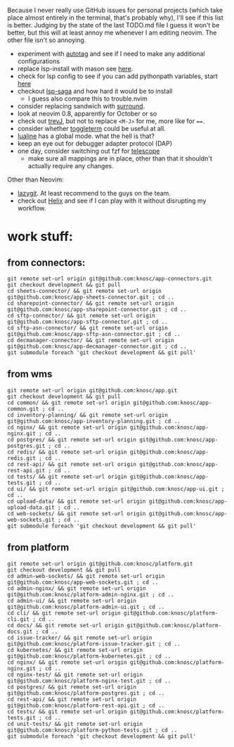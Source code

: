 Because I never really use GitHub issues for personal projects (which take place
almost entirely in the terminal, that's probably why), I'll see if this list is
better.  Judging by the state of the last TODO.md file I guess it won't be
better, but this will at least annoy me whenever I am editing neovim.  The other
file isn't so annoying.

* experiment with [autotag](https://github.com/windwp/nvim-ts-autotag) and see
  if I need to make any additional configurations
* replace lsp-install with mason see
  [here](https://github.com/williamboman/nvim-lsp-installer/discussions/876).
* check for lsp config to see if you can add pythonpath variables, start
  [here](https://github.com/neovim/nvim-lspconfig)
* checkout [lsp-saga](https://github.com/glepnir/lspsaga.nvim) and how hard it
  would be to install
    - I guess also compare this to trouble.nvim
* consider replacing sandwich with
  [surround](https://github.com/glepnir/lspsaga.nvim).
* look at neovim 0.8, apparently for October or so
* check out [trevJ](https://github.com/AckslD/nvim-trevJ.lua), but not to
  replace `<M-J>` for me, more like for `==`.
* consider whether [toggleterm](https://github.com/AckslD/nvim-trevJ.lua) could
  be useful at all.
* [lualine](https://github.com/nvim-lualine/lualine.nvim) has a global mode.
  what the hell is that?
* keep an eye out for debugger adapter protocol (DAP)
* one day, consider switching out fzf for
  [telescope](https://github.com/nvim-telescope/telescope.nvim)
  - make sure all mappings are in place, other than that it shouldn't actually
    require any changes.

Other than Neovim:
* [lazygit](https://github.com/jesseduffield/lazygit).  At least recommend to
  the guys on the team.
* check out [Helix](https://github.com/helix-editor/helix) and see if I can play
  with it without disrupting my workflow.
  
# work stuff:

## from connectors:
```
git remote set-url origin git@github.com:knosc/app-connectors.git
git checkout development && git pull
cd sheets-connector/ && git remote set-url origin git@github.com:knosc/app-sheets-connector.git ; cd ..
cd sharepoint-connector/ && git remote set-url origin git@github.com:knosc/app-sharepoint-connector.git ; cd ..
cd sftp-connector/ && git remote set-url origin git@github.com:knosc/app-sftp-connector.git ; cd ..
cd sftp-asn-connector/ && git remote set-url origin git@github.com:knosc/app-sftp-asn-connector.git ; cd ..
cd decmanager-connector/ && git remote set-url origin git@github.com:knosc/app-decmanager-connector.git ; cd ..
git submodule foreach 'git checkout development && git pull'
```

## from wms
```
git remote set-url origin git@github.com:knosc/app.git
git checkout development && git pull
cd common/ && git remote set-url origin git@github.com:knosc/app-common.git ; cd ..
cd inventory-planning/ && git remote set-url origin git@github.com:knosc/app-inventory-planning.git ; cd ..
cd nginx/ && git remote set-url origin git@github.com:knosc/app-nginx.git ; cd ..
cd postgres/ && git remote set-url origin git@github.com:knosc/app-postgres.git ; cd ..
cd redis/ && git remote set-url origin git@github.com:knosc/app-redis.git ; cd ..
cd rest-api/ && git remote set-url origin git@github.com:knosc/app-rest-api.git ; cd ..
cd tests/ && git remote set-url origin git@github.com:knosc/app-tests.git ; cd ..
cd ui/ && git remote set-url origin git@github.com:knosc/app-ui.git ; cd ..
cd upload-data/ && git remote set-url origin git@github.com:knosc/app-upload-data.git ; cd ..
cd web-sockets/ && git remote set-url origin git@github.com:knosc/app-web-sockets.git ; cd ..
git submodule foreach 'git checkout development && git pull'
```

## from platform
```
git remote set-url origin git@github.com:knosc/platform.git
git checkout development && git pull
cd admin-web-sockets/ && git remote set-url origin git@github.com:knosc/app-web-sockets.git ; cd ..
cd admin-nginx/ && git remote set-url origin git@github.com:knosc/platform-admin-nginx.git ; cd ..
cd admin-ui/ && git remote set-url origin git@github.com:knosc/platform-admin-ui.git ; cd ..
cd cli/ && git remote set-url origin git@github.com:knosc/platform-cli.git ; cd ..
cd docs/ && git remote set-url origin git@github.com:knosc/platform-docs.git ; cd ..
cd issue-tracker/ && git remote set-url origin git@github.com:knosc/platform-issue-tracker.git ; cd ..
cd kubernetes/ && git remote set-url origin git@github.com:knosc/platform-kubernetes.git ; cd ..
cd nginx/ && git remote set-url origin git@github.com:knosc/platform-nginx.git ; cd ..
cd nginx-test/ && git remote set-url origin git@github.com:knosc/platform-nginx-test.git ; cd ..
cd postgres/ && git remote set-url origin git@github.com:knosc/platform-postgres.git ; cd ..
cd rest-api/ && git remote set-url origin git@github.com:knosc/platform-rest-api.git ; cd ..
cd tests/ && git remote set-url origin git@github.com:knosc/platform-tests.git ; cd ..
cd unit-tests/ && git remote set-url origin git@github.com:knosc/platform-python-tests.git ; cd ..
git submodule foreach 'git checkout development && git pull'
```
